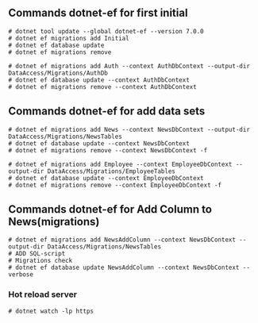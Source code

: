 ## Commands dotnet-ef for first initial
```
# dotnet tool update --global dotnet-ef --version 7.0.0
# dotnet ef migrations add Initial
# dotnet ef database update
# dotnet ef migrations remove

# dotnet ef migrations add Auth --context AuthDbContext --output-dir DataAccess/Migrations/AuthDb
# dotnet ef database update --context AuthDbContext
# dotnet ef migrations remove --context AuthDbContext
```

## Commands dotnet-ef for add data sets
```
# dotnet ef migrations add News --context NewsDbContext --output-dir DataAccess/Migrations/NewsTables
# dotnet ef database update --context NewsDbContext
# dotnet ef migrations remove --context NewsDbContext -f

# dotnet ef migrations add Employee --context EmployeeDbContext --output-dir DataAccess/Migrations/EmployeeTables
# dotnet ef database update --context EmployeeDbContext
# dotnet ef migrations remove --context EmployeeDbContext -f
```

## Commands dotnet-ef for Add Column to News(migrations)
```
# dotnet ef migrations add NewsAddColumn --context NewsDbContext --output-dir DataAccess/Migrations/NewsTables
# ADD SQL-script
# Migrations check
# dotnet ef database update NewsAddColumn --context NewsDbContext --verbose
```

### Hot reload server
```
# dotnet watch -lp https
```
